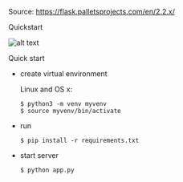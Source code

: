 
Source: https://flask.palletsprojects.com/en/2.2.x/

Quickstart

![alt text](https://github.com/dizzySummer/socketIoChat/blob/main/Screenshot%20.png?raw=true)

Quick start

- create virtual environment

  Linux and OS x:
  
  ```
  $ python3 -m venv myvenv
  $ source myvenv/bin/activate
  ```

- run 

  ```
  $ pip install -r requirements.txt
  ```
- start server 

  ```
  $ python app.py

  ```

